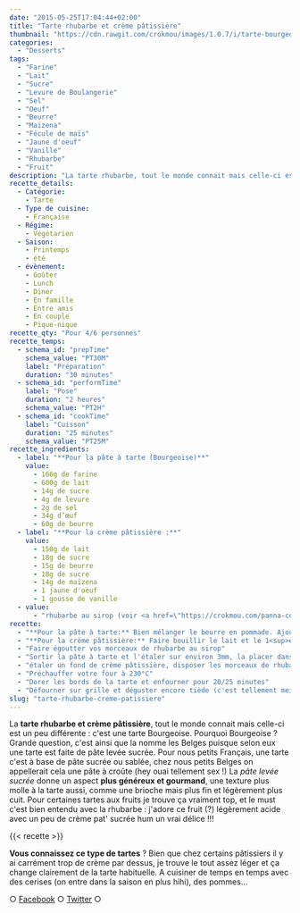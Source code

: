 ```yaml
---
date: "2015-05-25T17:04:44+02:00"
title: "Tarte rhubarbe et crème pâtissière"
thumbnail: "https://cdn.rawgit.com/crokmou/images/1.0.7/i/tarte-bourgeoise-rhubarbe-recette-crokmou-blog-culinaire1.jpg"
categories:
  - "Desserts"
tags:
  - "Farine"
  - "Lait"
  - "Sucre"
  - "Levure de Boulangerie"
  - "Sel"
  - "Oeuf"
  - "Beurre"
  - "Maïzena"
  - "Fécule de maïs"
  - "Jaune d'oeuf"
  - "Vanille"
  - "Rhubarbe"
  - "Fruit"
description: "La tarte rhubarbe, tout le monde connait mais celle-ci est un peu différente : c'est une tarte Bourgeoise. Pourquoi Bourgeoise ? ..."
recette_details:
  - Catégorie:
    - Tarte
  - Type de cuisine:
    - Française
  - Régime:
    - Végétarien
  - Saison:
    - Printemps
    - été
  - évènement:
    - Goûter
    - Lunch
    - Diner
    - En famille
    - Entre amis
    - En couple
    - Pique-nique
recette_qty: "Pour 4/6 personnes"
recette_temps:
  - schema_id: "prepTime"
    schema_value: "PT30M"
    label: "Préparation"
    duration: "30 minutes"
  - schema_id: "performTime"
    label: "Pose"
    duration: "2 heures"
    schema_value: "PT2H"
  - schema_id: "cookTime"
    label: "Cuisson"
    duration: "25 minutes"
    schema_value: "PT25M"
recette_ingredients:
  - label: "**Pour la pâte à tarte (Bourgeoise)**"
    value:
      - 166g de farine
      - 600g de lait
      - 14g de sucre
      - 4g de levure
      - 2g de sel
      - 34g d’œuf
      - 60g de beurre
  - label: "**Pour la crème pâtissière :**"
    value:
      - 150g de lait
      - 18g de sucre
      - 15g de beurre
      - 18g de sucre
      - 14g de maïzena
      - 1 jaune d'oeuf
      - 1 gousse de vanille
  - value:
      - "rhubarbe au sirop (voir <a href=\"https://crokmou.com/panna-cotta-vegan-a-la-vanille-et-sa-gelee-de-rhubarbe-vegan-vanilla-panna-cotta-with-rhubarb-jelly/\" target=\"_blank\">Panna Cotta à la rhubarbe</a>)"
recette:
  - "**Pour la pâte à tarte:** Bien mélanger le beurre en pommade. Ajouter le sucre et le sel, mélanger de nouveau. Ajouter l’œuf puis la farine et la levure Bien mélanger jusqu’à l’obtention d’une pâte homogène mais pas trop non plus afin de ne pas développer le réseau de gluten. Filmer et mettre au frais de 2 à 24h"
  - "**Pour la crème pâtissière:** Faire bouillir le lait et le 1<sup>er</sup> sucre. Mélanger le 2<sup>ème</sup> sucre et la maïzena. Ajoutez l’œuf et mélanger de nouveau. Verser un peu de lait bouilli dans le mélange sucre/maïzena/œuf. Mélanger et reverser dans le reste de lait encore sur la casserole Lorsque le mélange commence à faire des bulles, continuer de mélanger et stériliser l’appareil encore 2 minutes Ajouter le beurre, mélanger et verser la crème pâtissière sur une plaque préalablement recouverte de papier film Filmer la crème pâtissière au contact et faire refroidir rapidement"
  - "Faire égoutter vos morceaux de rhubarbe au sirop"
  - "Sortir la pâte à tarte et l'étaler sur environ 3mm, la placer dans votre moule à tarte préalablement (bien) beurré et foncer (c'est à dire ajuster votre pâte selon le moule, couper les bords tout ça)."
  - "étaler un fond de crème pâtissière, disposer les morceaux de rhubarbe comme il vous semble et laisser 'pousser' la tarte pendant environ 30 minutes à l'air libre"
  - "Préchauffer votre four à 230°C"
  - "Dorer les bords de la tarte et enfourner pour 20/25 minutes"
  - "Défourner sur grille et déguster encore tiède (c'est tellement meilleur !!!)"
slug: "tarte-rhubarbe-creme-patissiere"
---
```


La **tarte rhubarbe et crème pâtissière**, tout le monde connait mais celle-ci est un peu différente : c'est une tarte Bourgeoise. Pourquoi Bourgeoise ? Grande question, c'est ainsi que la nomme les Belges puisque selon eux une tarte est faite de pâte levée sucrée. Pour nous petits Français, une tarte c'est à base de pâte sucrée ou sablée, chez nous petits Belges on appellerait cela une pâte à croûte (hey ouai tellement sex !) La _pâte levée sucrée_ donne un aspect **plus généreux et gourmand**, une texture plus molle à la tarte aussi, comme une brioche mais plus fin et légèrement plus cuit. Pour certaines tartes aux fruits je trouve ça vraiment top, et le must c'est bien entendu avec la rhubarbe : j'adore ce fruit (?) légèrement acide avec un peu de crème pat' sucrée hum un vrai délice !!!

{{< recette >}}

**Vous connaissez ce type de tartes** ? Bien que chez certains pâtissiers il y ai carrément trop de crème par dessus, je trouve le tout assez léger et ça change clairement de la tarte habituelle. A cuisiner de temps en temps avec des cerises (on entre dans la saison en plus hihi), des pommes...

○ [Facebook](https://www.facebook.com/crokmou.blog) ○ [Twitter](https://twitter.com/Crokmou) ○
